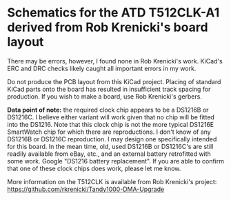 Schematics for the ATD T512CLK-A1 derived from Rob Krenicki's board layout
==========================================================================

There may be errors, however, I found none in Rob Krenicki's work. KiCad's ERC and DRC checks likely caught all important errors in my work.

Do not produce the PCB layout from this KiCad project. Placing of standard KiCad parts onto the board has resulted in insufficient track spacing for production. If you wish to make a board, use Rob Krenicki's gerbers.

**Data point of note:** the required clock chip appears to be a DS1216B or DS1216C. I believe either variant will work given that no chip will be fitted into the DS1216. Note that this clock chip is not the more typical DS1216E SmartWatch chip for which there are reproductions. I don't know of any DS1216B or DS1216C reproduction. I may design one specifically intended for this board. In the mean time, old, used DS1216B or DS1216C's are still readily available from eBay, etc., and an external battery retrofitted with some work. Google "DS1216 battery replacement". If you are able to confirm that one of these clock chips does work, please let me know. 

More information on the T512CLK is available from Rob Krenicki's project: https://github.com/rkrenicki/Tandy1000-DMA-Upgrade
